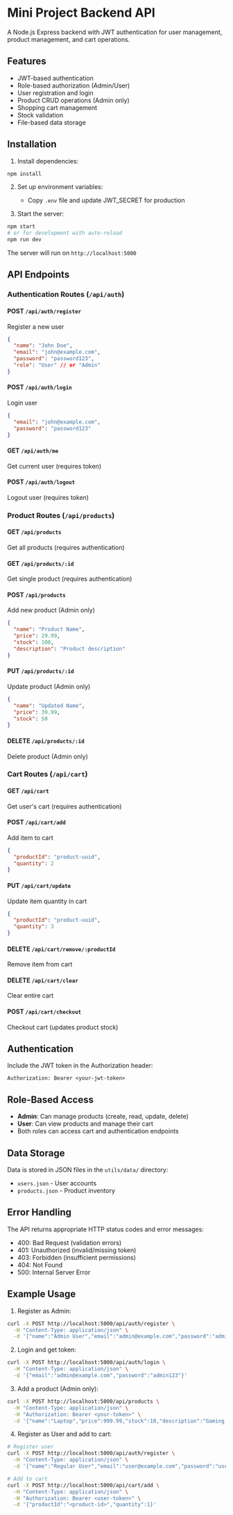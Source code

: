 # Mini Project Backend API

A Node.js Express backend with JWT authentication for user management, product management, and cart operations.

## Features

- JWT-based authentication
- Role-based authorization (Admin/User)
- User registration and login
- Product CRUD operations (Admin only)
- Shopping cart management
- Stock validation
- File-based data storage

## Installation

1. Install dependencies:
```bash
npm install
```

2. Set up environment variables:
   - Copy `.env` file and update JWT_SECRET for production

3. Start the server:
```bash
npm start
# or for development with auto-reload
npm run dev
```

The server will run on `http://localhost:5000`

## API Endpoints

### Authentication Routes (`/api/auth`)

#### POST `/api/auth/register`
Register a new user
```json
{
  "name": "John Doe",
  "email": "john@example.com",
  "password": "password123",
  "role": "User" // or "Admin"
}
```

#### POST `/api/auth/login`
Login user
```json
{
  "email": "john@example.com",
  "password": "password123"
}
```

#### GET `/api/auth/me`
Get current user (requires token)

#### POST `/api/auth/logout`
Logout user (requires token)

### Product Routes (`/api/products`)

#### GET `/api/products`
Get all products (requires authentication)

#### GET `/api/products/:id`
Get single product (requires authentication)

#### POST `/api/products`
Add new product (Admin only)
```json
{
  "name": "Product Name",
  "price": 29.99,
  "stock": 100,
  "description": "Product description"
}
```

#### PUT `/api/products/:id`
Update product (Admin only)
```json
{
  "name": "Updated Name",
  "price": 39.99,
  "stock": 50
}
```

#### DELETE `/api/products/:id`
Delete product (Admin only)

### Cart Routes (`/api/cart`)

#### GET `/api/cart`
Get user's cart (requires authentication)

#### POST `/api/cart/add`
Add item to cart
```json
{
  "productId": "product-uuid",
  "quantity": 2
}
```

#### PUT `/api/cart/update`
Update item quantity in cart
```json
{
  "productId": "product-uuid",
  "quantity": 3
}
```

#### DELETE `/api/cart/remove/:productId`
Remove item from cart

#### DELETE `/api/cart/clear`
Clear entire cart

#### POST `/api/cart/checkout`
Checkout cart (updates product stock)

## Authentication

Include the JWT token in the Authorization header:
```
Authorization: Bearer <your-jwt-token>
```

## Role-Based Access

- **Admin**: Can manage products (create, read, update, delete)
- **User**: Can view products and manage their cart
- Both roles can access cart and authentication endpoints

## Data Storage

Data is stored in JSON files in the `utils/data/` directory:
- `users.json` - User accounts
- `products.json` - Product inventory

## Error Handling

The API returns appropriate HTTP status codes and error messages:
- 400: Bad Request (validation errors)
- 401: Unauthorized (invalid/missing token)
- 403: Forbidden (insufficient permissions)
- 404: Not Found
- 500: Internal Server Error

## Example Usage

1. Register as Admin:
```bash
curl -X POST http://localhost:5000/api/auth/register \
  -H "Content-Type: application/json" \
  -d '{"name":"Admin User","email":"admin@example.com","password":"admin123","role":"Admin"}'
```

2. Login and get token:
```bash
curl -X POST http://localhost:5000/api/auth/login \
  -H "Content-Type: application/json" \
  -d '{"email":"admin@example.com","password":"admin123"}'
```

3. Add a product (Admin only):
```bash
curl -X POST http://localhost:5000/api/products \
  -H "Content-Type: application/json" \
  -H "Authorization: Bearer <your-token>" \
  -d '{"name":"Laptop","price":999.99,"stock":10,"description":"Gaming laptop"}'
```

4. Register as User and add to cart:
```bash
# Register user
curl -X POST http://localhost:5000/api/auth/register \
  -H "Content-Type: application/json" \
  -d '{"name":"Regular User","email":"user@example.com","password":"user123","role":"User"}'

# Add to cart
curl -X POST http://localhost:5000/api/cart/add \
  -H "Content-Type: application/json" \
  -H "Authorization: Bearer <user-token>" \
  -d '{"productId":"<product-id>","quantity":1}'
```